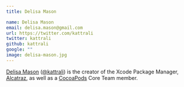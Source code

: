 ```yaml
---
title: Delisa Mason

name: Delisa Mason
email: delisa.mason@gmail.com
url: https://twitter.com/kattrali
twitter: kattrali
github: kattrali
google: ""
image: delisa-mason.jpg
---
```


[Delisa Mason](https://delisa.me)
([@kattrali](https://twitter.com/kattrali))
is the creator of the Xcode Package Manager,
[Alcatraz](https://alcatraz.io),
as well as a [CocoaPods](https://cocoapods.org) Core Team member.
